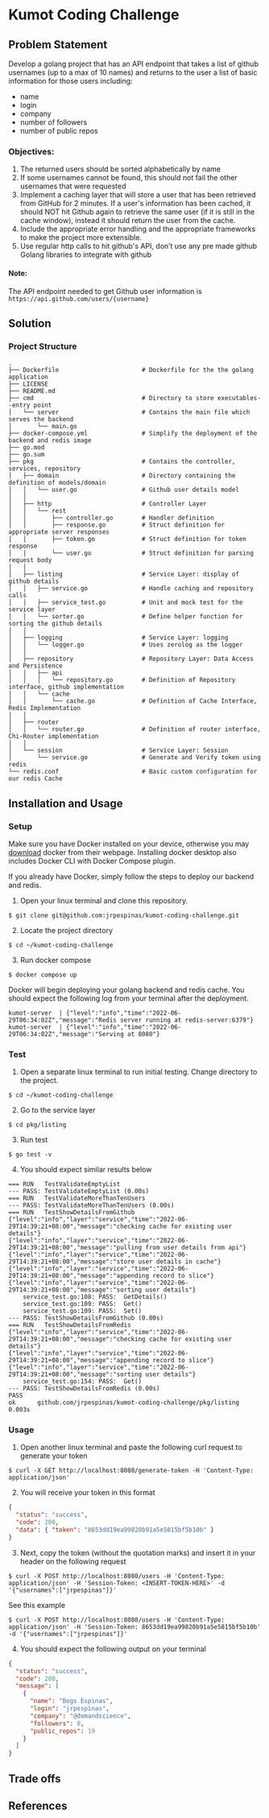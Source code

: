 # Kumot Coding Challenge

## Problem Statement

Develop a golang project that has an API endpoint that takes a list of github
usernames (up to a max of 10 names) and returns to the user a list of basic
information for those users including:

<ul>
  <li>name</li>
  <li>login</li>
  <li>company</li>
  <li>number of followers</li>
  <li>number of public repos</li>
</ul>

### Objectives:

<ol>
    <li>The returned users should be sorted alphabetically by name</li>
    <li>If some usernames cannot be found, this should not fail the other usernames that
were requested</li>
    <li>Implement a caching layer that will store a user that has been retrieved from
GitHub for 2 minutes. If a user's information has been cached, it should NOT hit
Github again to retrieve the same user (if it is still in the cache window), instead it
should return the user from the cache.</li>
    <li>Include the appropriate error handling and the appropriate frameworks to make
the project more extensible.</li>
    <li>Use regular http calls to hit github's API, don’t use any pre made github Golang
libraries to integrate with github</li>
</ol>

#### Note:

The API endpoint needed to get Github user information is
`https://api.github.com/users/{username}`

## Solution

### Project Structure

```Shell
.
├── Dockerfile                       # Dockerfile for the the golang application
├── LICENSE
├── README.md
├── cmd                              # Directory to store executables--entry point
│   └── server                       # Contains the main file which serves the backend
│       └── main.go
├── docker-compose.yml               # Simplify the deployment of the backend and redis image
├── go.mod
├── go.sum
├── pkg                              # Contains the controller, services, repository
│   ├── domain                       # Directory containing the definition of models/domain
│   │   └── user.go                  # Github user details model
│   │
│   ├── http                         # Controller Layer
│   │   └── rest
│   │       ├── controller.go        # Handler definition
│   │       ├── response.go          # Struct definition for appropriate server responses
│   │       ├── token.go             # Struct definition for token response
│   │       └── user.go              # Struct definition for parsing request body
│   │
│   ├── listing                      # Service Layer: display of github details
│   │   ├── service.go               # Handle caching and repository calls
│   │   ├── service_test.go          # Unit and mock test for the service layer
│   │   └── sorter.go                # Define helper function for sorting the github details
│   │
│   ├── logging                      # Service Layer: logging
│   │   └── logger.go                # Uses zerolog as the logger
│   │
│   ├── repository                   # Repository Layer: Data Access and Persistence
│   │   ├── api
│   │   │   └── repository.go        # Definition of Repository interface, github implementation
│   │   └── cache
│   │       └── cache.go             # Definition of Cache Interface, Redis Implementation
│   │
│   ├── router
│   │   └── router.go                # Definition of router interface, Chi-Router implementation
│   │
│   └── session                      # Service Layer: Session
│       └── service.go               # Generate and Verify token using redis
└── redis.conf                       # Basic custom configuration for our redis Cache
```

## Installation and Usage

### Setup

Make sure you have Docker installed on your device, otherwise you may [download](https://www.docker.com/products/docker-desktop/) docker from their webpage. Installing docker desktop also includes Docker CLI with Docker Compose plugin.

If you already have Docker, simply follow the steps to deploy our backend and redis.

1. Open your linux terminal and clone this repository.

```shell
$ git clone git@github.com:jrpespinas/kumot-coding-challenge.git
```

2. Locate the project directory

```shell
$ cd ~/kumot-coding-challenge
```

3. Run docker compose

```shell
$ docker compose up
```

Docker will begin deploying your golang backend and redis cache.
You should expect the following log from your terminal after the deployment.

```shell
kumot-server  | {"level":"info","time":"2022-06-29T06:34:02Z","message":"Redis server running at redis-server:6379"}
kumot-server  | {"level":"info","time":"2022-06-29T06:34:02Z","message":"Serving at 8080"}
```

### Test

1. Open a separate linux terminal to run initial testing. Change directory to the project.

```shell
$ cd ~/kumot-coding-challenge
```

2. Go to the service layer

```shell
$ cd pkg/listing
```

3. Run test

```shell
$ go test -v
```

4. You should expect similar results below

```shell
=== RUN   TestValidateEmptyList
--- PASS: TestValidateEmptyList (0.00s)
=== RUN   TestValidateMoreThanTenUsers
--- PASS: TestValidateMoreThanTenUsers (0.00s)
=== RUN   TestShowDetailsFromGithub
{"level":"info","layer":"service","time":"2022-06-29T14:39:21+08:00","message":"checking cache for existing user details"}
{"level":"info","layer":"service","time":"2022-06-29T14:39:21+08:00","message":"pulling from user details from api"}
{"level":"info","layer":"service","time":"2022-06-29T14:39:21+08:00","message":"store user details in cache"}
{"level":"info","layer":"service","time":"2022-06-29T14:39:21+08:00","message":"appending record to slice"}
{"level":"info","layer":"service","time":"2022-06-29T14:39:21+08:00","message":"sorting user details"}
    service_test.go:108: PASS:  GetDetails()
    service_test.go:109: PASS:  Get()
    service_test.go:109: PASS:  Set()
--- PASS: TestShowDetailsFromGithub (0.00s)
=== RUN   TestShowDetailsFromRedis
{"level":"info","layer":"service","time":"2022-06-29T14:39:21+08:00","message":"checking cache for existing user details"}
{"level":"info","layer":"service","time":"2022-06-29T14:39:21+08:00","message":"appending record to slice"}
{"level":"info","layer":"service","time":"2022-06-29T14:39:21+08:00","message":"sorting user details"}
    service_test.go:154: PASS:  Get()
--- PASS: TestShowDetailsFromRedis (0.00s)
PASS
ok      github.com/jrpespinas/kumot-coding-challenge/pkg/listing        0.003s
```

### Usage

1. Open another linux terminal and paste the following curl request to generate your token

```shell
$ curl -X GET http://localhost:8080/generate-token -H 'Content-Type: application/json'
```

2. You will receive your token in this format

```json
{
  "status": "success",
  "code": 200,
  "data": { "token": "8653dd19ea99820b91a5e5815bf5b10b" }
}
```

3. Next, copy the token (without the quotation marks) and insert it in your header on the following request

```shell
$ curl -X POST http://localhost:8080/users -H 'Content-Type: application/json' -H 'Session-Token: <INSERT-TOKEN-HERE>' -d '{"usernames":["jrpespinas"]}'
```

See this example

```shell
$ curl -X POST http://localhost:8080/users -H 'Content-Type: application/json' -H 'Session-Token: 8653dd19ea99820b91a5e5815bf5b10b' -d '{"usernames":["jrpespinas"]}'
```

4. You should expect the following output on your terminal

```json
{
  "status": "success",
  "code": 200,
  "message": [
    {
      "name": "Bogs Espinas",
      "login": "jrpespinas",
      "company": "@demandscience",
      "followers": 8,
      "public_repos": 19
    }
  ]
}
```

## Trade offs

## References
